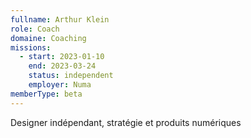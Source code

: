 ```yaml
---
fullname: Arthur Klein
role: Coach
domaine: Coaching
missions:
  - start: 2023-01-10
    end: 2023-03-24
    status: independent
    employer: Numa
memberType: beta
---
```


Designer indépendant, stratégie et produits numériques
